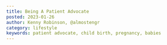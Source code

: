 ```yaml
---
title: Being A Patient Advocate
posted: 2023-01-26
author: Kenny Robinson, @almostengr
category: lifestyle
keywords: patient advocate, child birth, pregnancy, babies
---
```


